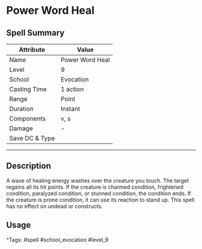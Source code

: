 # Power Word Heal

## Spell Summary

| Attribute        | Value                  |
|------------------|------------------------|
| Name             | Power Word Heal                 |
| Level            | 9                |
| School           | Evocation          |
| Casting Time     | 1 action              |
| Range            | Point            |
| Duration         | Instant             |
| Components       | v, s             |
| Damage           | -               |
| Save DC & Type   |              |

---

## Description

A wave of healing energy washes over the creature you touch. The target regains all its hit points. If the creature is charmed condition, frightened condition, paralyzed condition, or stunned condition, the condition ends. If the creature is prone condition, it can use its reaction to stand up. This spell has no effect on undead or constructs.

## Usage


^Tags: #spell #school_evocation #level_9